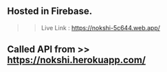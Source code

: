 ## Hosted in Firebase.
>> Live Link : https://nokshi-5c644.web.app/

## Called API from >> https://nokshi.herokuapp.com/